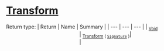 # [Transform](./UniformScale-100663845.md)


Return type:
| Return | Name | Summary | 
| --- | --- | --- | 
| <sub>[Void](https://docs.microsoft.com/en-us/dotnet/api/System.Void)</sub><img width=200/>| <sub>[Transform](./UniformScale-100663845.md) ( [`Signature`](./../../../../Signature.md) )</sub>| <sub></sub><img width=200/>| <br>



